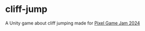 # cliff-jump
A Unity game about cliff jumping made for [Pixel Game Jam 2024](https://itch.io/jam/-pixel-game-jam-2024)
